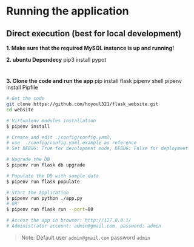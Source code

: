 # Running the application

## Direct execution (best for local development)

**1. Make sure that the required MySQL instance is up and running!**

**2. ubuntu Dependecy**
pip3 install pypot
#
**3. Clone the code and run the app**
pip install flask 
pipenv shell
pipenv install Pipfile

```bash
# Get the code
git clone https://github.com/hoyoul321/flask_website.git
cd website

# Virtualenv modules installation 
$ pipenv install

# Create and edit ./config/config.yaml, 
# use  ./config/config.yaml.example as reference
# Set DEBUG: True for development mode, DEBUG: False for deployment

# Upgrade the DB
$ pipenv run flask db upgrade

# Populate the DB with sample data
$ pipenv run flask populate

# Start the application
$ pipenv run python ./app.py
# OR
$ pipenv run flask run --port=80

# Access the app in browser: http://127.0.0.1/
# Administrator account: admin@gmail.com, password: admin
  ```

> Note: Default user `admin@gmail.com` password `admin`

